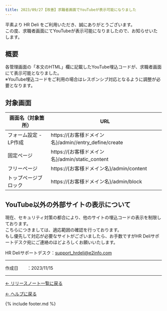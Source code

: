 ```yaml
---
title: 2023/09/27【改善】求職者画面でYouTubeが表示可能になりました
---
```


平素より HR Deli をご利用いただき、誠にありがとうございます。<br>
この度、求職者画面にてYouTubeが表示可能になりましたので、お知らせいたします。

## 概要
各管理画面の「本文のHTML」欄に記載したYouTube埋込コードが、求職者画面にて表示可能となりました。<br>
※YouTube埋込コードをご利用の場合はレスポンシブ対応となるように調整が必要となります。

## 対象画面

画面名（対象箇所） | URL
------------- | ------------- | 
フォーム設定 - LP作成 | https://{お客様ドメイン名}/admin//entry_define/create | 
固定ページ | https://{お客様ドメイン名}/admin/static_content | 
フリーページ | https://{お客様ドメイン名}/admin/content | 
トップページブロック | https://{お客様ドメイン名}/admin/block | 

## YouTube以外の外部サイトの表示について
現在、セキュリティ対策の都合により、他のサイトの埋込コードの表示を制限しております。<br>
こちらにつきましては、適応範囲の確認を行っております。<br>
もし優先して対応が必要なサイトがございましたら、お手数ですがHR Deliサポートデスク宛にご連絡のほどよろしくお願いいたします。<br>

HR Deliサポートデスク：<a href="mailto:support_hrdeli@e2info.com">support_hrdeli@e2info.com</a><br>


-------------

<p>作成日　　：2023/11/15</p>

-------------

[← リリースノート一覧に戻る](https://e2info.github.io/hrdeli-docs/release-notes/archive)<br>

[← ヘルプに戻る](https://e2info.github.io/hrdeli-docs/)<br>

{% include footer.md %}